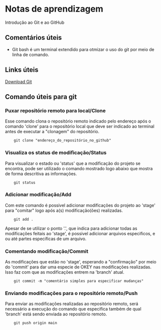 # Notas de aprendizagem
Introdução ao Git e ao GitHub

## Comentários úteis
* Git bash é um terminal extendido para otmizar o uso do git por meio de linha de comando.

## Links úteis
[Download Git](https://git-scm.com/downloads)

## Comando úteis para git

### Puxar repositório remoto para local/Clone
Esse comando clona o repositório remoto indicado pelo endereço após o comando 'clone' para o repositório local que deve ser indicado ao terminal antes de executar a "clonagem" do repositório. 
```
    git clone "endereço_do_repositório_no_github"
```

### Visualiza os status de modificação/Status
Para visualizar o estado ou 'status' que a modificação do projeto se encontra, pode ser utilizado o comando mostrado logo abaixo que mostra de forma descritiva as informações.
```
    git status
```

### Adicionar modificação/Add
Com este comando é possivel adicionar modificações do projeto ao 'stage' para "comitar" logo após a(s) modificação(ões) realizadas.
```
    git add .
```
Apesar de se utilizar o ponto '.', que indica para adicionar todas as modificações feitais ao 'stage', é possivel adicionar arquivos especificos, e ou até partes especificas de um arquivo.

### Comentando modificação/Commit
As modificações que estão no 'stage', esperando a "confirmação" por meio do 'commit' para dar uma especie de OKEY nas modificações realizadas. Isso faz com que as modificações entrem na 'branch' atual.
```
    git commit -m "comentário simples para especificar mudanças"
```

### Enviando modificações para o repositório remoto/Push
Para enviar as modificações realizadas ao repositório remoto, será necessário a execução do comando que especifica também de qual 'branch' está sendo enviada ao repositório remoto.
```
    git push origin main
```


